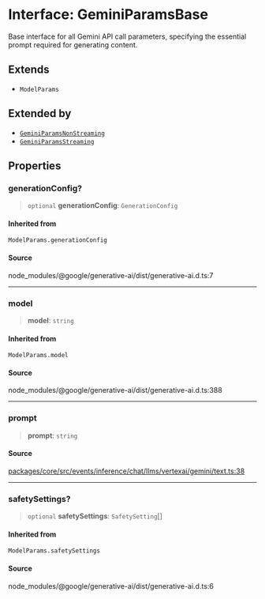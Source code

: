 # Interface: GeminiParamsBase

Base interface for all Gemini API call parameters, specifying the essential prompt
required for generating content.

## Extends

- `ModelParams`

## Extended by

- [`GeminiParamsNonStreaming`](GeminiParamsNonStreaming.md)
- [`GeminiParamsStreaming`](GeminiParamsStreaming.md)

## Properties

### generationConfig?

> `optional` **generationConfig**: `GenerationConfig`

#### Inherited from

`ModelParams.generationConfig`

#### Source

node\_modules/@google/generative-ai/dist/generative-ai.d.ts:7

***

### model

> **model**: `string`

#### Inherited from

`ModelParams.model`

#### Source

node\_modules/@google/generative-ai/dist/generative-ai.d.ts:388

***

### prompt

> **prompt**: `string`

#### Source

[packages/core/src/events/inference/chat/llms/vertexai/gemini/text.ts:38](https://github.com/VictorS67/encre/blob/42c3bddca4be2d23ad959c1c99381eefbf43789c/packages/core/src/events/inference/chat/llms/vertexai/gemini/text.ts#L38)

***

### safetySettings?

> `optional` **safetySettings**: `SafetySetting`[]

#### Inherited from

`ModelParams.safetySettings`

#### Source

node\_modules/@google/generative-ai/dist/generative-ai.d.ts:6
